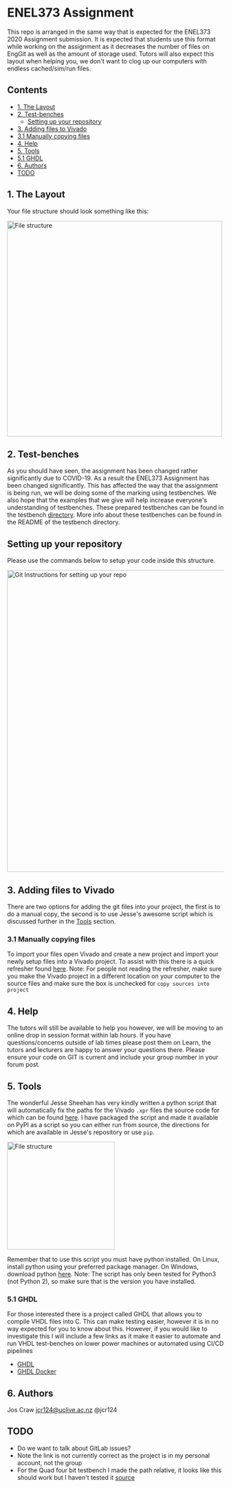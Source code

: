 # ENEL373 Assignment
This repo is arranged in the same way that is expected for the ENEL373 2020 Assignment submission.
It is expected that students use this format while working on the assignment as it decreases the
number of files on EngGit as well as the amount of storage used. Tutors will also expect this layout when helping you, we don't
want to clog up our computers with endless cached/sim/run files.

## Contents

- [1. The Layout](#1-the-layout)
- [2. Test-benches](#2-test-benches)
    - [Setting up your repository](#setting-up-your-repository)
- [3. Adding files to Vivado](#3-adding-files-to-Vivado)
- [3.1 Manually copying files](#31-manually-copying-files)
- [4. Help](#4-help)
- [5. Tools](#5-tools)
- [5.1 GHDL](#51-ghdl)
- [6. Authors](#6-authors)
- [TODO](#todo)

## 1. The Layout
Your file structure should look something like this:

<img alt="File structure" src="https://storage.googleapis.com/enle373students/templatestructure.png" width="500" height="auto"/>

## 2. Test-benches
As you should have seen, the assignment has been changed rather significantly due to COVID-19. As a result the 
ENEL373 Assignment has been changed significantly. This has affected the way that the assignment is being run, 
we will be doing some of the marking using testbenches. We also hope that the examples that we give will help increase everyone's understanding of 
testbenches. These prepared testbenches can be found in the testbench [directory](testbenches/). More info 
about these testbenches can be found in the README of the testbench directory.

## Setting up your repository
Please use the commands below to setup your code inside this structure.
<!-- 
```console
user@device:~$ git clone https://eng-git.canterbury.ac.nz/enel373-2020/enel373-template.git
	# Note: this will clone this temple repository
    # Copy your .vhd and .xdc files into the appropriate folders
    
user@device:~$ cd enel373-template/
    # Navigate into the project directory to preform the rest of the commands

user@device:~$ git add .
	# This stages the files you just added for commit
    
user@device:~$ git commit -m "Added my project files to template"
	# This commits the changes to you local repository with the commit
    # message: "Added my project files to template"'
    
user@device:~$ git remote set-url origin https://eng-git.canterbury.ac.nz/enel373-2020/$YOUR_PROJECT
	# The project you cloned has the url of origin at:
    # "https://eng-git.canterbury.ac.nz/enel373-2020/enel373-template.git"
    # this is not the url for your group so this command changes that url to your groups project
    
user@device:~$ git push origin master
	# This command pushes all of your commits to the remote (Eng Git). This
    # command could fail as the current layout and this my be very different
    # if this occurs use the next command.
    
user@device:~$ git push -f origin master
	# This command uses the -f flag to force push to the remote repository
    # this overwrites the remote repository with the local one. Only do this
    # if the previous command fails
```
 -->
<img alt="Git Instructions for setting up your repo" src="https://storage.googleapis.com/enle373students/git-instructions-v3.png" width="auto" height="700"/>

## 3. Adding files to Vivado
There are two options for adding the git files into your project, the first is to do a manual copy, the second is to use Jesse's awesome script which is discussed further in the 
[Tools](#tools) section.

### 3.1 Manually copying files
To import your files open Vivado and create a new project and import your newly setup files into a Vivado project.
To assist with this there is a quick refresher found [here](wiki/vivado-setup.md). Note: For people not reading the refresher, make sure
you make the Vivado project in a different location on your computer to the source files and make sure the box is unchecked for `copy sources into project`

## 4. Help
The tutors will still be available to help you however, we will be moving to an online drop in session format within lab hours. If you have questions/concerns outside of lab times 
please post them on Learn, the tutors and lecturers are happy to answer your questions there. Please ensure your code on GIT is current and include your group number in your forum post. 

<a name="tools"></a>

## 5. Tools
The wonderful Jesse Sheehan has very kindly written a python script that will automatically fix the paths for the Vivado `.xpr` files the source code for which can be found 
[here](https://github.com/jpsheehan/vivado-xpr-fixer). I have packaged the script and made it available on PyPI as a script so you can either run from source, 
the directions for which are available in Jesse's repository or use `pip`.

<img alt="File structure" src="https://storage.googleapis.com/enle373students/pip-install-fixed.png" width="auto" height="250"/>

Remember that to use this script you must have python installed. On Linux, install python using your preferred package manager.
On Windows, download python [here](https://www.python.org/downloads/windows/).
Note: The script has only been tested for Python3 (not Python 2), so make sure that is the version you have installed.

### 5.1 GHDL
For those interested there is a project called GHDL that allows you to compile VHDL files into C. This can make testing easier, however it is in no way expected for you to know 
about this. However, if you would like to investigate this I will include a few links as it make it easier to automate and run VHDL test-benches on lower power machines or
 automated using CI/CD pipelines

-   [GHDL](https://github.com/ghdl/ghdl)
-   [GHDL Docker](https://github.com/ghdl/docker)

## 6. Authors
Jos Craw <jcr124@uclive.ac.nz> @jcr124

## TODO
-   Do we want to talk about GitLab issues?
-   Note the link is not currently correct as the project is in my personal account, not the group
-   For the Quad four bit testbench I made the path relative, it looks like this should work but I haven't tested it [source](https://www.xilinx.com/support/answers/66843.html)
